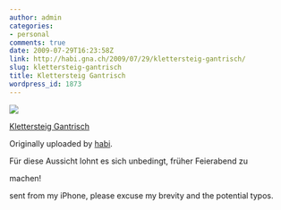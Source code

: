 ```yaml
---
author: admin
categories:
- personal
comments: true
date: 2009-07-29T16:23:58Z
link: http://habi.gna.ch/2009/07/29/klettersteig-gantrisch/
slug: klettersteig-gantrisch
title: Klettersteig Gantrisch
wordpress_id: 1873
---
```


[![](http://farm3.static.flickr.com/2466/3768760687_a4cd6f922a_m.jpg)](http://www.flickr.com/photos/habi/3768760687/)
   

 
  [Klettersteig Gantrisch](http://www.flickr.com/photos/habi/3768760687/)
    

  Originally uploaded by [habi](http://www.flickr.com/people/habi/).
 



Für diese Aussicht lohnt es sich unbedingt, früher Feierabend zu  

machen!  

  

sent from my iPhone, please excuse my brevity and the potential typos.
  


